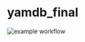 # yamdb_final
![example workflow](https://github.com/chgala/docs/actions/workflows/main.yml/badge.svg)
